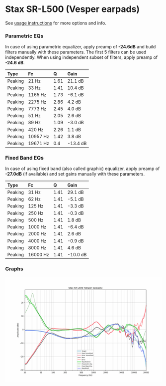 # Stax SR-L500 (Vesper earpads)
See [usage instructions](https://github.com/jaakkopasanen/AutoEq#usage) for more options and info.

### Parametric EQs
In case of using parametric equalizer, apply preamp of **-24.6dB** and build filters manually
with these parameters. The first 5 filters can be used independently.
When using independent subset of filters, apply preamp of **-24.6 dB**.

| Type    | Fc       |    Q | Gain     |
|:--------|:---------|:-----|:---------|
| Peaking | 21 Hz    | 1.61 | 21.1 dB  |
| Peaking | 33 Hz    | 1.41 | 10.4 dB  |
| Peaking | 1165 Hz  | 1.73 | -6.1 dB  |
| Peaking | 2275 Hz  | 2.86 | 4.2 dB   |
| Peaking | 7773 Hz  | 2.45 | 4.0 dB   |
| Peaking | 51 Hz    | 2.05 | 2.6 dB   |
| Peaking | 89 Hz    | 1.09 | -3.0 dB  |
| Peaking | 420 Hz   | 2.26 | 1.1 dB   |
| Peaking | 10957 Hz | 1.42 | 3.8 dB   |
| Peaking | 19671 Hz | 0.4  | -13.4 dB |

### Fixed Band EQs
In case of using fixed band (also called graphic) equalizer, apply preamp of **-27.0dB**
(if available) and set gains manually with these parameters.

| Type    | Fc       |    Q | Gain     |
|:--------|:---------|:-----|:---------|
| Peaking | 31 Hz    | 1.41 | 29.1 dB  |
| Peaking | 62 Hz    | 1.41 | -5.1 dB  |
| Peaking | 125 Hz   | 1.41 | -3.3 dB  |
| Peaking | 250 Hz   | 1.41 | -0.3 dB  |
| Peaking | 500 Hz   | 1.41 | 1.8 dB   |
| Peaking | 1000 Hz  | 1.41 | -6.4 dB  |
| Peaking | 2000 Hz  | 1.41 | 2.6 dB   |
| Peaking | 4000 Hz  | 1.41 | -0.9 dB  |
| Peaking | 8000 Hz  | 1.41 | 4.6 dB   |
| Peaking | 16000 Hz | 1.41 | -10.0 dB |

### Graphs
![](./Stax%20SR-L500%20(Vesper%20earpads).png)